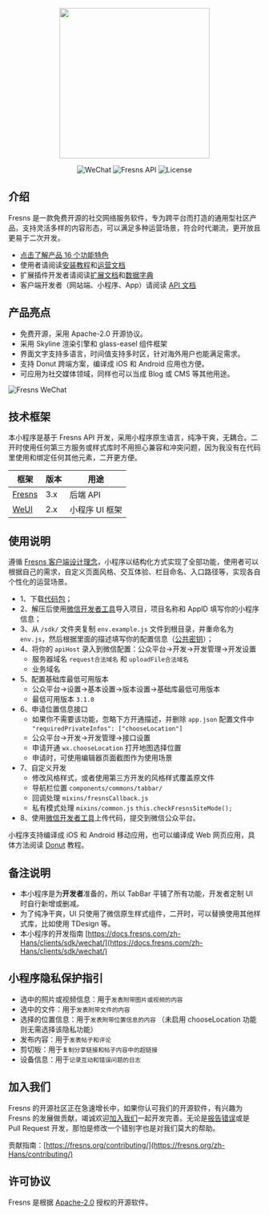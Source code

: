 <p align="center"><a href="https://fresns.org/zh-Hans/" target="_blank"><img src="https://assets.fresns.com/images/logos/fresns.png" width="300"></a></p>

<p align="center">
<img src="https://img.shields.io/badge/WeChat-Mini%20Program-blueviolet" alt="WeChat">
<img src="https://img.shields.io/badge/Fresns%20API-3.x-orange" alt="Fresns API">
<img src="https://img.shields.io/badge/License-Apache--2.0-green" alt="License">
</p>

## 介绍

Fresns 是一款免费开源的社交网络服务软件，专为跨平台而打造的通用型社区产品，支持灵活多样的内容形态，可以满足多种运营场景，符合时代潮流，更开放且更易于二次开发。

- [点击了解产品 16 个功能特色](https://fresns.org/zh-Hans/intro/features.html)
- 使用者请阅读[安装教程](https://fresns.org/zh-Hans/guide/install.html)和[运营文档](https://fresns.org/zh-Hans/intro/operating.html)
- 扩展插件开发者请阅读[扩展文档](https://docs.fresns.com/zh-Hans/open-source/)和[数据字典](https://docs.fresns.com/zh-Hans/open-source/database/)
- 客户端开发者（网站端、小程序、App）请阅读 [API 文档](https://docs.fresns.com/zh-Hans/clients/api/)

## 产品亮点

- 免费开源，采用 Apache-2.0 开源协议。
- 采用 Skyline 渲染引擎和 glass-easel 组件框架
- 界面文字支持多语言，时间值支持多时区，针对海外用户也能满足需求。
- 支持 Donut 跨端方案，编译成 iOS 和 Android 应用也方便。
- 可应用为社交媒体领域，同样也可以当成 Blog 或 CMS 等其他用途。

![Fresns WeChat](https://assets.fresns.com/images/wikis/previews/WeChat.png)

## 技术框架

本小程序是基于 Fresns API 开发，采用小程序原生语言，纯净干爽，无耦合。二开时使用任何第三方服务或样式库时不用担心兼容和冲突问题，因为我没有在代码里使用和绑定任何其他元素，二开更方便。

| 框架 | 版本 | 用途 |
| --- | --- | --- |
| [Fresns](https://github.com/fresns/fresns) | 3.x | 后端 API |
| [WeUI](https://github.com/Tencent/weui-wxss) | 2.x | 小程序 UI 框架 |

## 使用说明

遵循 [Fresns 客户端设计理念](https://docs.fresns.com/zh-Hans/clients/guide/idea.html#%E5%AE%A2%E6%88%B7%E7%AB%AF)，小程序以结构化方式实现了全部功能，使用者可以根据自己的需求，自定义页面风格、交互体验、栏目命名、入口路径等，实现各自个性化的运营场景。

- 1、下载[代码包](https://github.com/fresns/wechat/releases)；
- 2、解压后使用[微信开发者工具](https://developers.weixin.qq.com/miniprogram/dev/devtools/download.html)导入项目，项目名称和 AppID 填写你的小程序信息；
- 3、从 `/sdk/` 文件夹复制 `env.example.js` 文件到根目录，并重命名为 `env.js`，然后根据里面的描述填写你的配置信息（[公共密钥](https://docs.fresns.com/zh-Hans/clients/sdk/#%E5%85%AC%E5%85%B1%E5%AF%86%E9%92%A5)）；
- 4、将你的 `apiHost` 录入到微信配置：公众平台->开发->开发管理->开发设置
    - 服务器域名 `request合法域名` 和 `uploadFile合法域名`
    - 业务域名
- 5、配置基础库最低可用版本
    - 公众平台->设置->基本设置->版本设置->基础库最低可用版本
    - 最低可用版本 `3.1.0`
- 6、申请位置信息接口
    - 如果你不需要该功能，忽略下方开通描述，并删除 `app.json` 配置文件中 `"requiredPrivateInfos": ["chooseLocation"]`
    - 公众平台->开发->开发管理->接口设置
    - 申请开通 `wx.chooseLocation` 打开地图选择位置
    - 申请时，可使用编辑器页面截图作为使用场景
- 7、自定义开发
    - 修改风格样式，或者使用第三方开发的风格样式覆盖原文件
    - 导航栏位置 `components/commons/tabbar/`
    - 回调处理 `mixins/fresnsCallback.js`
    - 私有模式处理 `mixins/common.js` `this.checkFresnsSiteMode();`
- 8、使用[微信开发者工具](https://developers.weixin.qq.com/miniprogram/dev/devtools/download.html)上传代码，提交到微信公众平台。

小程序支持编译成 iOS 和 Android 移动应用，也可以编译成 Web 网页应用，具体方法阅读 [Donut](https://dev.weixin.qq.com/) 教程。

## 备注说明

- 本小程序是为**开发者**准备的，所以 TabBar 平铺了所有功能，开发者定制 UI 时自行新增或删减。
- 为了纯净干爽，UI 只使用了微信原生样式组件，二开时，可以替换使用其他样式库，比如使用 TDesign 等。
- 本小程序的开发指南 [https://docs.fresns.com/zh-Hans/clients/sdk/wechat/](https://docs.fresns.com/zh-Hans/clients/sdk/wechat/)

## 小程序隐私保护指引

- 选中的照片或视频信息：用于`发表附带图片或视频的内容`
- 选中的文件：用于`发表附带文件的内容`
- 选择的位置信息：用于`发表附带位置信息的内容` （未启用 chooseLocation 功能则无需选择该隐私功能）
- 发布内容：用于`发表帖子和评论`
- 剪切板：用于`复制分享链接和帖子内容中的超链接`
- 设备信息：用于`记录互动和错误问题的日志`

## 加入我们

Fresns 的开源社区正在急速增长中，如果你认可我们的开源软件，有兴趣为 Fresns 的发展做贡献，竭诚欢迎[加入我们](https://fresns.org/zh-Hans/community/join.html)一起开发完善。无论是[报告错误](https://fresns.org/zh-Hans/guide/feedback.html)或是 Pull Request 开发，那怕是修改一个错别字也是对我们莫大的帮助。

贡献指南：[https://fresns.org/contributing/](https://fresns.org/zh-Hans/contributing/)

## 许可协议

Fresns 是根据 [Apache-2.0](https://opensource.org/licenses/Apache-2.0) 授权的开源软件。
